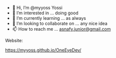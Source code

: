 - 👋 Hi, I’m @myyoss Yossi
- 👀 I’m interested in ... doing good
- 🌱 I’m currently learning ... as always
- 💞️ I’m looking to collaborate on ... any nice idea
- 📫 How to reach me ... asnafy.junior@gmail.com‬

Website:

https://myyoss.github.io/OneEyeDev/



<!---
myyoss/myyoss is a ✨ special ✨ repository because its `README.md` (this file) appears on your GitHub profile.
You can click the Preview link to take a look at your changes.
--->
